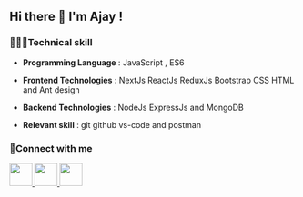 ## Hi there 👋 I'm Ajay !


### 🧑🏽‍💻Technical skill

- **Programming Language**  : JavaScript , ES6
 
- **Frontend Technologies** :  NextJs ReactJs ReduxJs Bootstrap CSS HTML and Ant design

- **Backend Technologies** :   NodeJs ExpressJs and MongoDB 

- **Relevant skill** : git github vs-code and postman

### 💛Connect with me

<a href="https://www.linkedin.com/in/ajaykumarjha06/">
   <img src="https://img.icons8.com/color/344/linkedin-circled--v1.png" height="40px" width="40px">
</a>

<a href="https://twitter.com/Ajay_Kumar__01">
   <img src="https://img.icons8.com/color/344/twitter--v1.png" height="40px" width="40px">
</a>

<a href="https://www.instagram.com/nayan_jha__/">
   <img src="https://img.icons8.com/color/344/instagram-new--v1.png" height="40px" width="40px">
</a>





